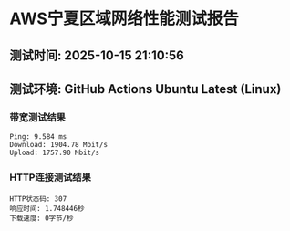 # AWS宁夏区域网络性能测试报告
## 测试时间: 2025-10-15 21:10:56
## 测试环境: GitHub Actions Ubuntu Latest (Linux)

### 带宽测试结果
```
Ping: 9.584 ms
Download: 1904.78 Mbit/s
Upload: 1757.90 Mbit/s
```

### HTTP连接测试结果
```
HTTP状态码: 307
响应时间: 1.748446秒
下载速度: 0字节/秒
```

